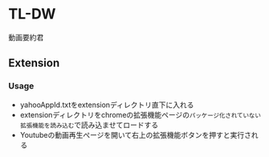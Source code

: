 # TL-DW

動画要約君

## Extension

### Usage

* yahooAppId.txtをextensionディレクトリ直下に入れる
* extensionディレクトリをchromeの拡張機能ページの`パッケージ化されていない拡張機能を読み込む`で読み込ませてロードする
* Youtubeの動画再生ぺージを開いて右上の拡張機能ボタンを押すと実行される

